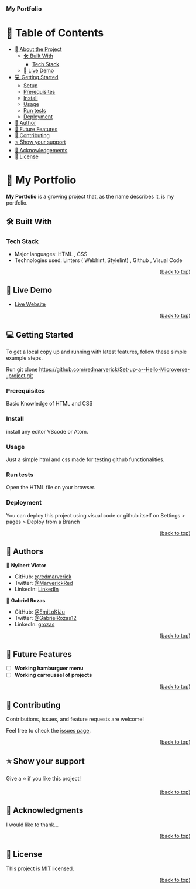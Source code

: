 <a name="readme-top"></a>

  <h3><b>My Portfolio</b></h3>

</div>

<!-- TABLE OF CONTENTS -->

# 📗 Table of Contents

- [📖 About the Project](#about-project)
  - [🛠 Built With](#built-with)
    - [Tech Stack](#tech-stack)
  - [🚀 Live Demo](#live-demo)
- [💻 Getting Started](#getting-started)
  - [Setup](#setup)
  - [Prerequisites](#prerequisites)
  - [Install](#install)
  - [Usage](#usage)
  - [Run tests](#run-tests)
  - [Deployment](#triangular_flag_on_post-deployment)
- [👥 Author](#authors)
- [🔭 Future Features](#future-features)
- [🤝 Contributing](#contributing)
- [⭐️ Show your support](#support)
- [🙏 Acknowledgements](#acknowledgements)
- [📝 License](#license)

<!-- PROJECT DESCRIPTION -->

# 📖 My Portfolio <a name="about-project"></a>

**My Portfolio** is a growing project that, as the name describes it, is my portfolio.

## 🛠 Built With <a name="built-with"></a>

### Tech Stack <a name="tech-stack"></a>

- Major languages: 
  HTML ,
  CSS
- Technologies used: 
  Linters ( Webhint, Stylelint) ,
  Github ,
  Visual Code

<p align="right">(<a href="#readme-top">back to top</a>)</p>

<!-- LIVE DEMO -->

## 🚀 Live Demo <a name="live-demo"></a>

- [Live Website](https://redmarverick.github.io/Portfolio/)

<p align="right">(<a href="#readme-top">back to top</a>)</p>

## 💻 Getting Started <a name="getting-started"></a>

To get a local copy up and running with latest features, follow these simple example steps.

Run
git clone https://github.com/redmarverick/Set-up-a--Hello-Microverse--project.git

### Prerequisites

Basic Knowledge of HTML and CSS

### Install

install any editor VScode or Atom.

### Usage

Just a simple html and css made for testing github functionalities.

### Run tests

Open the HTML file on your browser.

### Deployment

You can deploy this project using visual code or github itself on Settings > pages > Deploy from a Branch 

<p align="right">(<a href="#readme-top">back to top</a>)</p>

## 👥 Authors <a name="authors"></a>

👤 **Nylbert Victor**

- GitHub: [@redmarverick](https://github.com/redmarverick)
- Twitter: [@MarverickRed]("https://twitter.com/MarverickRed)
- LinkedIn: [LinkedIn](https://www.linkedin.com/in/nylbert-victor-397951120/)

👤 **Gabriel Rozas**

- GitHub: [@EmiLoKiJu](https://github.com/EmiLoKiJu)
- Twitter: [@GabrielRozas12](https://twitter.com/GabrielRozas12)
- LinkedIn: [grozas](https://www.linkedin.com/in/grozas/)

<p align="right">(<a href="#readme-top">back to top</a>)</p>

<!-- FUTURE FEATURES -->

## 🔭 Future Features <a name="future-features"></a>

- [ ] **Working hamburguer menu**
- [ ] **Working carroussel of projects**

<p align="right">(<a href="#readme-top">back to top</a>)</p>

<!-- CONTRIBUTING -->

## 🤝 Contributing <a name="contributing"></a>

Contributions, issues, and feature requests are welcome!

Feel free to check the [issues page](../../issues/).

<p align="right">(<a href="#readme-top">back to top</a>)</p>

<!-- SUPPORT -->

## ⭐️ Show your support <a name="support"></a>

Give a ⭐️ if you like this project!

<p align="right">(<a href="#readme-top">back to top</a>)</p>

<!-- ACKNOWLEDGEMENTS -->

## 🙏 Acknowledgments <a name="acknowledgements"></a>

I would like to thank...

<p align="right">(<a href="#readme-top">back to top</a>)</p>

<!-- LICENSE -->

## 📝 License <a name="license"></a>

This project is [MIT](./LICENSE) licensed.

<p align="right">(<a href="#readme-top">back to top</a>)</p>
